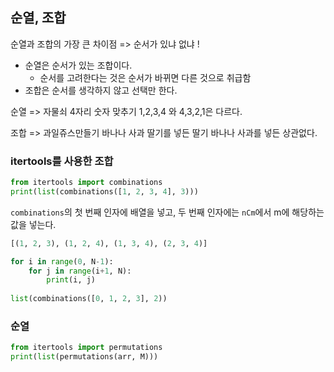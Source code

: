 ## 순열, 조합

순열과 조합의 가장 큰 차이점 => 순서가 있냐 없냐 !

* 순열은 순서가 있는 조합이다.
  * 순서를 고려한다는 것은 순서가 바뀌면 다른 것으로 취급함
* 조합은 순서를 생각하지 않고 선택만 한다.

순열 => 자물쇠 4자리 숫자 맞추기 1,2,3,4 와 4,3,2,1은 다르다.

조합 => 과일쥬스만들기 바나나 사과 딸기를 넣든 딸기 바나나 사과를 넣든 상관없다.

### itertools를 사용한 조합

```python
from itertools import combinations
print(list(combinations([1, 2, 3, 4], 3)))
```

`combinations`의 첫 번째 인자에 배열을 넣고, 두 번째 인자에는 `nCm`에서 m에 해당하는 값을 넣는다.

```python
[(1, 2, 3), (1, 2, 4), (1, 3, 4), (2, 3, 4)]
```



```python
for i in range(0, N-1):
    for j in range(i+1, N):
        print(i, j)
        
list(combinations([0, 1, 2, 3], 2))
```

### 순열

```python
from itertools import permutations
print(list(permutations(arr, M)))
```

